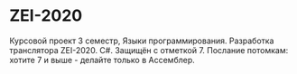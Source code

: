 # ZEI-2020
Курсовой проект 3 семестр, Языки программирования. Разработка транслятора ZEI-2020. C#.
Защищён с отметкой 7.
Послание потомкам: хотите 7 и выше - делайте только в Ассемблер.
